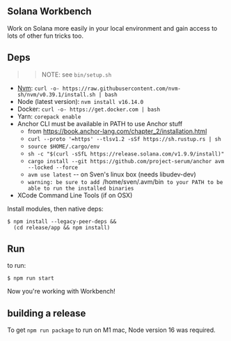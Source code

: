 ## Solana Workbench

Work on Solana more easily in your local environment and gain access to lots
of other fun tricks too.

## Deps

>> NOTE: see `bin/setup.sh`

- [Nvm](https://github.com/nvm-sh/nvm): `curl -o- https://raw.githubusercontent.com/nvm-sh/nvm/v0.39.1/install.sh | bash`
- Node (latest version): `nvm install v16.14.0`
- Docker: `curl -o- https://get.docker.com | bash`
- Yarn: `corepack enable`
- Anchor CLI must be available in PATH to use Anchor stuff
  - from https://book.anchor-lang.com/chapter_2/installation.html
  - `curl --proto '=https' --tlsv1.2 -sSf https://sh.rustup.rs | sh`
  - `source $HOME/.cargo/env`
  - `sh -c "$(curl -sSfL https://release.solana.com/v1.9.9/install)"`
  - `cargo install --git https://github.com/project-serum/anchor avm --locked --force`
  - `avm use latest` -- on Sven's linux box (needs libudev-dev)
  - `warning: be sure to add `/home/sven/.avm/bin` to your PATH to be able to run the installed binaries`
- XCode Command Line Tools (if on OSX)


Install modules, then native deps:

```
$ npm install --legacy-peer-deps &&
  (cd release/app && npm install)
```

## Run

to run:

```
$ npm run start
```

Now you're working with Workbench!

## building a release

To get `npm run package` to run on M1 mac, Node version 16 was required.
